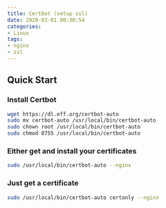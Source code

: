 ```yaml
---
title: Certbot (setup ssl)
date: 2020-03-01 00:30:54
categories:
- Linux
tags:
- nginx
- ssl
---
```


## Quick Start

### Install Certbot 

``` bash
wget https://dl.eff.org/certbot-auto
sudo mv certbot-auto /usr/local/bin/certbot-auto
sudo chown root /usr/local/bin/certbot-auto
sudo chmod 0755 /usr/local/bin/certbot-auto
```

### Either get and install your certificates

``` bash
sudo /usr/local/bin/certbot-auto --nginx
```

### Just get a certificate 

``` bash
sudo /usr/local/bin/certbot-auto certonly --nginx
```